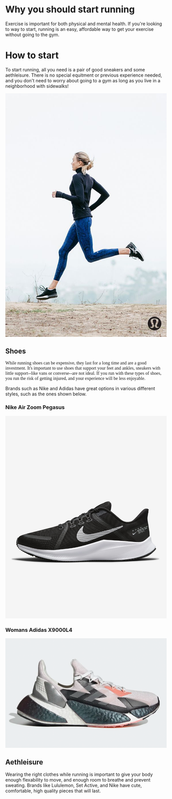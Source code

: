# Why you should start running
<html>
  

<head>
<title>Running</title>

  
Exercise is important for both physical and mental health. If you're looking to way to start, running is an easy, affordable way to get your exercise without going to the gym.

</head>
  
<body>
  
  <h1>How to start</h1>
<p>To start running, all you need is a pair of good sneakers and some aethleisure. There is no special equitment or previous experience needed, and you don't need to worry about going to a gym as long as you live in a neighborhood with sidewalks!</p>
  <img src="a45dc13401cc72f663cb482eb30e3bc2.jpg" alt="girl running"> <!--picture of someone running-->
  
  <h2>Shoes</h2>
  <p style="font-family:'Times New Roman'"> While running shoes can be expensive, they last for a long time and are a good investment. It's important to use shoes that support your feet and ankles, sneakers with little support--like vans or converse--are not ideal. If you run with these types of shoes, you run the risk of getting injured, and your experience will be less enjoyable.
  
  Brands such as Nike and Adidas have great options in various different styles, such as the ones shown below. </p>
  
  <h3>Nike Air Zoom Pegasus</h3>
  <img src="quest-4-mens-road-running-shoes-8k2ngj.png.jpeg">

  
  <h3>Womans Adidas X9000L4</h3>
  <img src="X9000LR-feature-2.png.webp">
    
  <h2>Aethleisure</h2>
<p>Wearing the right clothes while running is important to give your body enough flexability to move, and enough room to breathe and prevent sweating. Brands like Lululemon, Set Active, and Nike have cute, comfortable, high quality pieces that will last. <p> 
  </html>
